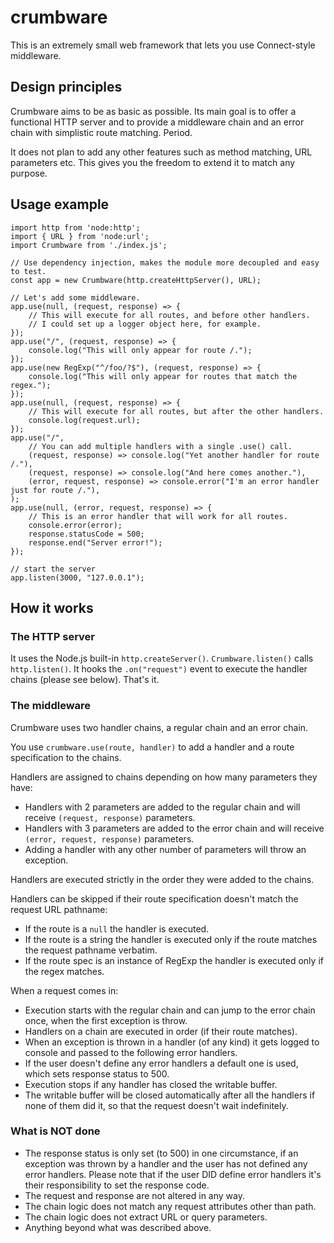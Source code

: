 # crumbware

This is an extremely small web framework that lets you use Connect-style middleware.

## Design principles

Crumbware aims to be as basic as possible. Its main goal is to offer a functional HTTP server and to provide a middleware chain and an error chain with simplistic route matching. Period.

It does not plan to add any other features such as method matching, URL parameters etc. This gives you the freedom to extend it to match any purpose. 

## Usage example

````
import http from 'node:http';
import { URL } from 'node:url';
import Crumbware from './index.js';

// Use dependency injection, makes the module more decoupled and easy to test.
const app = new Crumbware(http.createHttpServer(), URL);

// Let's add some middleware.
app.use(null, (request, response) => {
    // This will execute for all routes, and before other handlers.
    // I could set up a logger object here, for example.
});
app.use("/", (request, response) => {
    console.log("This will only appear for route /.");
});
app.use(new RegExp("^/foo/?$"), (request, response) => {
    console.log("This will only appear for routes that match the regex.");
});
app.use(null, (request, response) => {
    // This will execute for all routes, but after the other handlers.
    console.log(request.url);
});
app.use("/",
    // You can add multiple handlers with a single .use() call.
    (request, response) => console.log("Yet another handler for route /."),
    (request, response) => console.log("And here comes another."),
    (error, request, response) => console.error("I'm an error handler just for route /."),
);
app.use(null, (error, request, response) => {
    // This is an error handler that will work for all routes.
    console.error(error); 
    response.statusCode = 500;
    response.end("Server error!");
});

// start the server
app.listen(3000, "127.0.0.1");
````

## How it works

### The HTTP server

It uses the Node.js built-in  `http.createServer()`. `Crumbware.listen()` calls `http.listen()`. It hooks the `.on("request")` event to execute the handler chains (please see below). That's it.

### The middleware

Crumbware uses two handler chains, a regular chain and an error chain.

You use `crumbware.use(route, handler)` to add a handler and a route specification to the chains. 

Handlers are assigned to chains depending on how many parameters they have:

* Handlers with 2 parameters are added to the regular chain and will receive `(request, response)` parameters.
* Handlers with 3 parameters are added to the error chain and will receive `(error, request, response)` parameters.
* Adding a handler with any other number of parameters will throw an exception.

Handlers are executed strictly in the order they were added to the chains.

Handlers can be skipped if their route specification doesn't match the request URL pathname:

* If the route is a `null` the handler is executed.
* If the route is a string the handler is executed only if the route matches the request pathname verbatim.
* If the route spec is an instance of RegExp the handler is executed only if the regex matches.

When a request comes in:

* Execution starts with the regular chain and can jump to the error chain once, when the first exception is throw.
* Handlers on a chain are executed in order (if their route matches).
* When an exception is thrown in a handler (of any kind) it gets logged to console and passed to the following error handlers.
* If the user doesn't define any error handlers a default one is used, which sets response status to 500.
* Execution stops if any handler has closed the writable buffer.
* The writable buffer will be closed automatically after all the handlers if none of them did it, so that the request doesn't wait indefinitely.

### What is NOT done

* The response status is only set (to 500) in one circumstance, if an exception was thrown by a handler and the user has not defined any error handlers. Please note that if the user DID define error handlers it's their responsibility to set the response code.
* The request and response are not altered in any way.
* The chain logic does not match any request attributes other than path.
* The chain logic does not extract URL or query parameters.
* Anything beyond what was described above.
